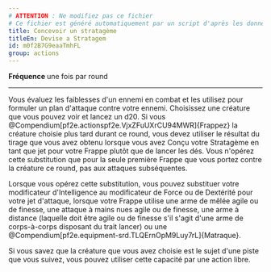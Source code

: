 ```yaml
---
# ATTENTION : Ne modifiez pas ce fichier
# Ce fichier est généré automatiquement par un script d'après les données du module Foundry VTT officiel et de sa traduction
title: Concevoir un stratagème
titleEn: Devise a Stratagem
id: m0f2B7G9eaaTmhFL
group: actions
---
```

<p><strong>Fréquence </strong>une fois par round</p><hr><p>Vous évaluez les faiblesses d'un ennemi en combat et les utilisez pour formuler un plan d'attaque contre votre ennemi. Choisissez une créature que vous pouvez voir et lancez un d20. Si vous @Compendium[pf2e.actionspf2e.VjxZFuUXrCU94MWR]{Frappez} la créature choisie plus tard durant ce round, vous devez utiliser le résultat du tirage que vous avez obtenu lorsque vous avez Conçu votre Stratagème en tant que jet pour votre Frappe plutôt que de lancer les dés. Vous n'opérez cette substitution que pour la seule première Frappe que vous portez contre la créature ce round, pas aux attaques subséquentes.</p><p>Lorsque vous opérez cette substitution, vous pouvez substituer votre modificateur d'Intelligence au modificateur de Force ou de Dextérité pour votre jet d'attaque, lorsque votre Frappe utilise une arme de mêlée agile ou de finesse, une attaque à mains nues agile ou de finesse, une arme à distance (laquelle doit être agile ou de finesse s'il s'agit d'une arme de corps-à-corps disposant du trait lancer) ou une @Compendium[pf2e.equipment-srd.TLQErnOpM9Luy7rL]{Matraque}.</p><p>Si vous savez que la créature que vous avez choisie est le sujet d'une piste que vous suivez, vous pouvez utiliser cette capacité par une action libre.</p>
